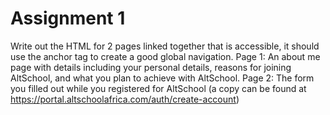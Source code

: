 # Assignment 1

Write out the HTML for 2 pages linked together that is accessible, it should use the anchor tag to create a good global navigation.
Page 1: An about me page with details including your personal details, reasons for joining AltSchool, and what you plan to achieve with AltSchool.
Page 2: The form you filled out while you registered for AltSchool (a copy can be found at https://portal.altschoolafrica.com/auth/create-account)
